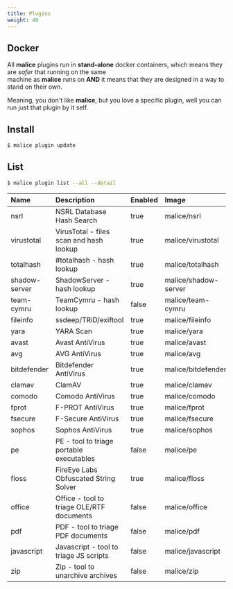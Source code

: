 ```yaml
---
title: Plugins
weight: 40
---
```


## Docker  

All **malice** plugins run in **stand-alone** docker containers, which means they are *safer* that running on the same  
machine as **malice** runs on **AND** it means that they are designed in a way to stand on their own.  

Meaning, you don't like **malice**, but you love a specific plugin, well you can run just that plugin by it self.

## Install

```bash
$ malice plugin update
```

## List

```bash
$ malice plugin list --all --detail
```

| Name          | Description                               | Enabled | Image                | Category | Mime                   |
|:--------------|:------------------------------------------|:--------|:---------------------|:---------|:-----------------------|
| nsrl          | NSRL Database Hash Search                 | true    | malice/nsrl          | intel    | hash                   |
| virustotal    | VirusTotal - files scan and hash lookup   | true    | malice/virustotal    | intel    | hash                   |
| totalhash     | #totalhash - hash lookup                  | true    | malice/totalhash     | intel    | hash                   |
| shadow-server | ShadowServer - hash lookup                | true    | malice/shadow-server | intel    | hash                   |
| team-cymru    | TeamCymru - hash lookup                   | false   | malice/team-cymru    | intel    | hash                   |
| fileinfo      | ssdeep/TRiD/exiftool                      | true    | malice/fileinfo      | metadata | \*                     |
| yara          | YARA Scan                                 | true    | malice/yara          | av       | \*                     |
| avast         | Avast AntiVirus                           | true    | malice/avast         | av       | \*                     |
| avg           | AVG AntiVirus                             | true    | malice/avg           | av       | \*                     |
| bitdefender   | Bitdefender AntiVirus                     | true    | malice/bitdefender   | av       | \*                     |
| clamav        | ClamAV                                    | true    | malice/clamav        | av       | \*                     |
| comodo        | Comodo AntiVirus                          | true    | malice/comodo        | av       | \*                     |
| fprot         | F-PROT AntiVirus                          | true    | malice/fprot         | av       | \*                     |
| fsecure       | F-Secure AntiVirus                        | true    | malice/fsecure       | av       | \*                     |
| sophos        | Sophos AntiVirus                          | true    | malice/sophos        | av       | \*                     |
| pe            | PE - tool to triage portable executables  | false   | malice/pe            | exe      | application/x-dosexec  |
| floss         | FireEye Labs Obfuscated String Solver     | true    | malice/floss         | exe      | application/x-dosexec  |
| office        | Office - tool to triage OLE/RTF documents | false   | malice/office        | document | \*                     |
| pdf           | PDF - tool to triage PDF documents        | false   | malice/pdf           | document | application/pdf        |
| javascript    | Javascript - tool to triage JS scripts    | false   | malice/javascript    | document | application/javascript |
| zip           | Zip - tool to unarchive archives          | false   | malice/zip           | archive  | archive                |
